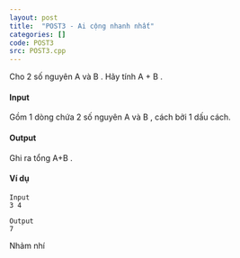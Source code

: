 ```yaml
---
layout: post
title:  "POST3 - Ai cộng nhanh nhất"
categories: []
code: POST3
src: POST3.cpp
---
```




Cho 2 số nguyên A và B . Hãy tính A + B .

#### Input

Gồm 1 dòng chứa 2 số nguyên A và B , cách bởi 1 dấu cách.

#### Output

Ghi ra tổng A+B .

#### Ví dụ

```
Input
3 4

Output
7
```

<!--more-->

Nhảm nhí
